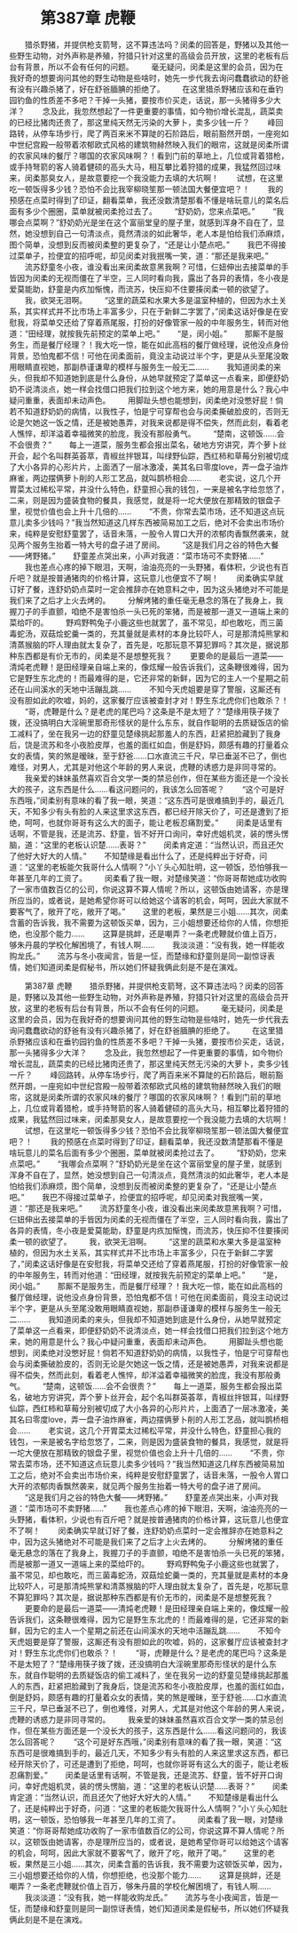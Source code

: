 # 　　第387章 虎鞭
　　猎杀野猪，并提供枪支箭弩，这不算违法吗？闵柔的回答是，野猪以及其他一些野生动物，对外声称是养殖，狩猎只针对这里的高级会员开放，这里的老板有后台有背景，所以不会有任何的问题。
　　毫无疑问，闵柔是这里的会员，因为在我好奇的想要询问其他的野生动物是些啥时，她先一步代我去询问蠢蠢欲动的舒爸有没有兴趣杀猪了，好在舒爸腼腆的拒绝了。
　　在这里猎杀野猪应该和在垂钓园钓鱼的性质差不多吧？干掉一头猪，要按市价买走，话说，那一头猪得多少大洋？
　　念及此，我忽然想起了一件更重要的事情，如今物价增长混乱，蔬菜卖的已经比猪肉还贵了，那这里纯天然无污染的大萝卜，卖多少钱一斤？
　　峰回路转，从停车场步行，爬了两百来米不算陡的石阶路后，眼前豁然开朗，一座宛如中世纪宫殿一般带着浓郁欧式风格的建筑物赫然映入我们的眼帘，这就是闵柔所谓的农家风味的餐厅？哪国的农家风味啊？！看到门前的草地上，几位或背着猎枪，或手持弩箭的客人骑着健硕的高头大马，相互攀比着狩猎的成果，我猛然回过味来，闵柔那臭女人，是故意要挖一个我没能力去填的大坑啊！
　　试想，在这里吃一顿饭得多少钱？恐怕不会比我宰柳晓笙那一顿法国大餐便宜吧？！
　　我的预感在点菜时得到了印证，翻看菜单，我还没数清楚那看不懂是啥玩意儿的菜名后面有多少个圈圈，菜单就被闵柔抢过去了。
　　“舒奶奶，您来点菜吧。”
　　“我哪会点菜啊？”舒奶奶光是坐在这个富丽堂皇的屋子里，就感到浑身不自在了，显然，她没想到自己一句清淡点，竟然清淡的如此奢华，老人本是怕给我们添麻烦，图个简单，没想到反而被闵柔整的更复杂了，“还是让小楚点吧。”
　　我巴不得接过菜单子，捡便宜的招呼呢，却见闵柔对我抿嘴一笑，道：“那还是我来吧。”
　　流苏舒童冬小夜，谁没看出来闵柔故意黑我啊？可惜，仨妞伸出去接菜单的手皆因为闵柔的无视而僵在了半空，三人同时看向我，露出了各异的表情，冬小夜是爱莫能助，舒童是内疚加惭愧，而流苏，快压抑不住要揍闵柔一顿的欲望了。
　　我，欲哭无泪啊。
　　“这里的蔬菜和水果大多是温室种植的，但因为水土关系，其实样式并不比市场上丰富多少，只在于新鲜二字罢了，”闵柔这话好像是在安慰我，将菜单交还给了穿着燕尾服，打扮的好像管家一般的中年服务生，转而对他道：“田经理，就按我先前预定的菜单上吧。”
　　“是，闵小姐。”
　　那厮不是服务生，而是餐厅经理？！我大吃一惊，能在如此高档的餐厅做经理，说他没点身份背景，恐怕鬼都不信！可他在闵柔面前，竟没主动说过半个字，更是从头至尾没敢用眼睛直视她，那副恭谨谦卑的模样与服务生一般无二……
　　我知道闵柔的来头，但我却不知道她到底是什么身份，从她早就预定了菜单这一点看来，即便舒奶奶不说清淡点，她一样会找借口把我们拉到这个地方来，她的用意是什么？我心中疑问重重，表面却未动声色。
　　用脚趾头想也能想到，闵柔绝对没憋好屁！倘若不知道舒奶奶的病情，以我性子，怕是宁可穿帮也会与闵柔撕破脸皮的，否则无论是欠她这一饭之情，还是被她愚弄，对我来说都是得不偿失，然而此刻，看着老人憔悴，却洋溢着幸福微笑的脸庞，我没有那般勇气。
　　“楚南，这顿饭……会不会很贵？”
　　每上一道菜，服务生都会报出菜名，破地方穷讲究，弄个萝卜丝开会，起个名叫群英荟萃，青椒丝拌银耳，叫绿野仙踪，西红柿和草莓分别被切成了大小各异的心形片片，上面洒了一层冰激凌，美其名曰零度love，弄一盘子油炸麻雀，两边摆俩萝卜削的人形工艺品，就叫鹊桥相会……
　　老实说，这几个开胃菜太过稀松平常，并没什么特色，舒童担心我的钱包，一来是被名字给忽悠了，二来，则是因为盛装食物的餐具，我感觉，就是将一坨大便放在那精致的银盘子里，视觉价值也会上升十几倍的……
　　“不贵，你常去菜市场，还不知道这点玩意儿卖多少钱吗？”我当然知道这几样东西被简易加工之后，绝对不会卖出市场价来，纯粹是安慰舒童罢了，话音未落，一股令人胃口大开的浓郁肉香飘然袭来，就见两个服务生抬着一特大号的盘子进了房间。
　　“这是我们月之谷的特色大餐——烤野猪。”
　　舒童差点哭出来，小声对我道：“菜市场可不卖野猪……”
　　我也差点心疼的掉下眼泪，天啊，油油亮亮的一头野猪，看体积，少说也有百斤吧？就是按普通猪肉的价格计算，这玩意儿也便宜不了啊！
　　闵柔确实早就订好了餐，连舒奶奶点菜时一定会推辞亦在她意料之中，因为这头猪绝对不可能是我们来了之后才上火去烤的。
　　分解烤猪的重任毫无悬念的落在了我身上，我握刀子的手直颤，咱绝不是害怕杀一头已死的笨猪，而是被那一道又一道端上来的菜给吓的。
　　野鸡野鸭兔子小鹿这些也就罢了，虽不常见，却也敢吃，而三菌毒蛇汤，双菇烩蛇羹一类的，充其量就是素材的本身比较吓人，可是那清炖熊掌和清蒸猴脑的吓人理由就太复杂了，首先是，吃那玩意不算犯罪吗？其次是，据说那种东西都是有价无市的，闵柔是不是想整死我？
　　更要命的是最后一道菜——清炖老虎鞭！是田经理亲自端上来的，像炫耀一般告诉我们，这条鞭很难得，因为它是野生东北虎的！而最难得的是，它还非常的新鲜，因为它的主人一个星期之前还在山间溪水的天地中活蹦乱跳……
　　不知今天虎姐要是穿了警服，这厮还有没有胆如此的吹嘘，妈的，这家餐厅应该被查封才对！野生东北虎你们也敢杀？！
　　“哥，虎鞭是什么？是老虎的尾巴吗？这条是不是太短了？”楚缘用筷子拨了拨，还没搞明白大淫碗里那奇形怪状的是什么东东，就自作聪明的去质疑饭店的偷工减料了，坐在我另一边的舒童见楚缘挑起那羞人的东西，赶紧把脸藏到了我身后，饶是流苏和冬小夜脸皮厚，也羞的面红如血，倒是舒妈，颇感有趣的打量着众女的表情，笑的煞是暧昧，至于舒爸……口水直流三千尺，早已垂涎不已了，倒也难怪，对男人，尤其是对他这个年龄的男人来说，虎鞭的诱惑力是非同寻常的。
　　我亲爱的妹妹虽然喜欢百合文学一类的禁忌创作，但在某些方面还是一个没长大的孩子，这东西是什么……看这问题问的，我该怎么回答呢？
　　“这个可是好东西哦，”闵柔别有意味的看了我一眼，笑道：“这东西可是很难搞到手的，最近几天，不知多少有头有脸的人来这里求这东西，都已经开除天价了，可还是遭到了拒绝，呵呵，也就你哥哥有这么大的面子，能让老板忍痛割爱。”
　　闵柔是话里有话啊，不管是我，还是流苏、舒童，皆不好开口询问，幸好虎姐机灵，装的愣头愣脑，道：“这里的老板认识楚……表哥？”
　　闵柔肯定道：“当然认识，而且还欠了他好大好大的人情。”
　　不知楚缘是看出什么了，还是纯粹出于好奇，问道：“这里的老板能欠我哥什么人情啊？”小丫头心知肚明，这一顿饭，恐怕够我一年甚至几年的工资了。
　　闵柔看了我一眼，对楚缘笑道：“你哥哥帮她成功收购了一家市值数百亿的公司，你说这算不算人情呢？所以，这顿饭由她请客，亦是理所应当的，或者说，是她希望你哥可以给她这个请客的机会，呵呵，因此大家就不要客气了，敞开了吃，敞开了喝。”
　　这里的老板，果然是三小姐……其次，闵柔含蓄的告诉我，我不需要为这顿饭买单，因为，三小姐想要还给你的人情，你想拒绝，也没那个能力……
　　这算是挑衅，还是嘲弄？一条老虎鞭就价值上百万，够朱丹晨的学校化解困境了，有钱人啊……
　　我淡淡道：“没有我，她一样能收购龙氏。”
　　流苏与冬小夜闻言，皆是一怔，而楚缘和舒童则是同一副惊讶表情，她们知道闵柔是假秘书，所以她们怀疑我俩此刻是不是在演戏。

　　第387章 虎鞭
　　猎杀野猪，并提供枪支箭弩，这不算违法吗？闵柔的回答是，野猪以及其他一些野生动物，对外声称是养殖，狩猎只针对这里的高级会员开放，这里的老板有后台有背景，所以不会有任何的问题。
　　毫无疑问，闵柔是这里的会员，因为在我好奇的想要询问其他的野生动物是些啥时，她先一步代我去询问蠢蠢欲动的舒爸有没有兴趣杀猪了，好在舒爸腼腆的拒绝了。
　　在这里猎杀野猪应该和在垂钓园钓鱼的性质差不多吧？干掉一头猪，要按市价买走，话说，那一头猪得多少大洋？
　　念及此，我忽然想起了一件更重要的事情，如今物价增长混乱，蔬菜卖的已经比猪肉还贵了，那这里纯天然无污染的大萝卜，卖多少钱一斤？
　　峰回路转，从停车场步行，爬了两百来米不算陡的石阶路后，眼前豁然开朗，一座宛如中世纪宫殿一般带着浓郁欧式风格的建筑物赫然映入我们的眼帘，这就是闵柔所谓的农家风味的餐厅？哪国的农家风味啊？！看到门前的草地上，几位或背着猎枪，或手持弩箭的客人骑着健硕的高头大马，相互攀比着狩猎的成果，我猛然回过味来，闵柔那臭女人，是故意要挖一个我没能力去填的大坑啊！
　　试想，在这里吃一顿饭得多少钱？恐怕不会比我宰柳晓笙那一顿法国大餐便宜吧？！
　　我的预感在点菜时得到了印证，翻看菜单，我还没数清楚那看不懂是啥玩意儿的菜名后面有多少个圈圈，菜单就被闵柔抢过去了。
　　“舒奶奶，您来点菜吧。”
　　“我哪会点菜啊？”舒奶奶光是坐在这个富丽堂皇的屋子里，就感到浑身不自在了，显然，她没想到自己一句清淡点，竟然清淡的如此奢华，老人本是怕给我们添麻烦，图个简单，没想到反而被闵柔整的更复杂了，“还是让小楚点吧。”
　　我巴不得接过菜单子，捡便宜的招呼呢，却见闵柔对我抿嘴一笑，道：“那还是我来吧。”
　　流苏舒童冬小夜，谁没看出来闵柔故意黑我啊？可惜，仨妞伸出去接菜单的手皆因为闵柔的无视而僵在了半空，三人同时看向我，露出了各异的表情，冬小夜是爱莫能助，舒童是内疚加惭愧，而流苏，快压抑不住要揍闵柔一顿的欲望了。
　　我，欲哭无泪啊。
　　“这里的蔬菜和水果大多是温室种植的，但因为水土关系，其实样式并不比市场上丰富多少，只在于新鲜二字罢了，”闵柔这话好像是在安慰我，将菜单交还给了穿着燕尾服，打扮的好像管家一般的中年服务生，转而对他道：“田经理，就按我先前预定的菜单上吧。”
　　“是，闵小姐。”
　　那厮不是服务生，而是餐厅经理？！我大吃一惊，能在如此高档的餐厅做经理，说他没点身份背景，恐怕鬼都不信！可他在闵柔面前，竟没主动说过半个字，更是从头至尾没敢用眼睛直视她，那副恭谨谦卑的模样与服务生一般无二……
　　我知道闵柔的来头，但我却不知道她到底是什么身份，从她早就预定了菜单这一点看来，即便舒奶奶不说清淡点，她一样会找借口把我们拉到这个地方来，她的用意是什么？我心中疑问重重，表面却未动声色。
　　用脚趾头想也能想到，闵柔绝对没憋好屁！倘若不知道舒奶奶的病情，以我性子，怕是宁可穿帮也会与闵柔撕破脸皮的，否则无论是欠她这一饭之情，还是被她愚弄，对我来说都是得不偿失，然而此刻，看着老人憔悴，却洋溢着幸福微笑的脸庞，我没有那般勇气。
　　“楚南，这顿饭……会不会很贵？”
　　每上一道菜，服务生都会报出菜名，破地方穷讲究，弄个萝卜丝开会，起个名叫群英荟萃，青椒丝拌银耳，叫绿野仙踪，西红柿和草莓分别被切成了大小各异的心形片片，上面洒了一层冰激凌，美其名曰零度love，弄一盘子油炸麻雀，两边摆俩萝卜削的人形工艺品，就叫鹊桥相会……
　　老实说，这几个开胃菜太过稀松平常，并没什么特色，舒童担心我的钱包，一来是被名字给忽悠了，二来，则是因为盛装食物的餐具，我感觉，就是将一坨大便放在那精致的银盘子里，视觉价值也会上升十几倍的……
　　“不贵，你常去菜市场，还不知道这点玩意儿卖多少钱吗？”我当然知道这几样东西被简易加工之后，绝对不会卖出市场价来，纯粹是安慰舒童罢了，话音未落，一股令人胃口大开的浓郁肉香飘然袭来，就见两个服务生抬着一特大号的盘子进了房间。
　　“这是我们月之谷的特色大餐——烤野猪。”
　　舒童差点哭出来，小声对我道：“菜市场可不卖野猪……”
　　我也差点心疼的掉下眼泪，天啊，油油亮亮的一头野猪，看体积，少说也有百斤吧？就是按普通猪肉的价格计算，这玩意儿也便宜不了啊！
　　闵柔确实早就订好了餐，连舒奶奶点菜时一定会推辞亦在她意料之中，因为这头猪绝对不可能是我们来了之后才上火去烤的。
　　分解烤猪的重任毫无悬念的落在了我身上，我握刀子的手直颤，咱绝不是害怕杀一头已死的笨猪，而是被那一道又一道端上来的菜给吓的。
　　野鸡野鸭兔子小鹿这些也就罢了，虽不常见，却也敢吃，而三菌毒蛇汤，双菇烩蛇羹一类的，充其量就是素材的本身比较吓人，可是那清炖熊掌和清蒸猴脑的吓人理由就太复杂了，首先是，吃那玩意不算犯罪吗？其次是，据说那种东西都是有价无市的，闵柔是不是想整死我？
　　更要命的是最后一道菜——清炖老虎鞭！是田经理亲自端上来的，像炫耀一般告诉我们，这条鞭很难得，因为它是野生东北虎的！而最难得的是，它还非常的新鲜，因为它的主人一个星期之前还在山间溪水的天地中活蹦乱跳……
　　不知今天虎姐要是穿了警服，这厮还有没有胆如此的吹嘘，妈的，这家餐厅应该被查封才对！野生东北虎你们也敢杀？！
　　“哥，虎鞭是什么？是老虎的尾巴吗？这条是不是太短了？”楚缘用筷子拨了拨，还没搞明白大淫碗里那奇形怪状的是什么东东，就自作聪明的去质疑饭店的偷工减料了，坐在我另一边的舒童见楚缘挑起那羞人的东西，赶紧把脸藏到了我身后，饶是流苏和冬小夜脸皮厚，也羞的面红如血，倒是舒妈，颇感有趣的打量着众女的表情，笑的煞是暧昧，至于舒爸……口水直流三千尺，早已垂涎不已了，倒也难怪，对男人，尤其是对他这个年龄的男人来说，虎鞭的诱惑力是非同寻常的。
　　我亲爱的妹妹虽然喜欢百合文学一类的禁忌创作，但在某些方面还是一个没长大的孩子，这东西是什么……看这问题问的，我该怎么回答呢？
　　“这个可是好东西哦，”闵柔别有意味的看了我一眼，笑道：“这东西可是很难搞到手的，最近几天，不知多少有头有脸的人来这里求这东西，都已经开除天价了，可还是遭到了拒绝，呵呵，也就你哥哥有这么大的面子，能让老板忍痛割爱。”
　　闵柔是话里有话啊，不管是我，还是流苏、舒童，皆不好开口询问，幸好虎姐机灵，装的愣头愣脑，道：“这里的老板认识楚……表哥？”
　　闵柔肯定道：“当然认识，而且还欠了他好大好大的人情。”
　　不知楚缘是看出什么了，还是纯粹出于好奇，问道：“这里的老板能欠我哥什么人情啊？”小丫头心知肚明，这一顿饭，恐怕够我一年甚至几年的工资了。
　　闵柔看了我一眼，对楚缘笑道：“你哥哥帮她成功收购了一家市值数百亿的公司，你说这算不算人情呢？所以，这顿饭由她请客，亦是理所应当的，或者说，是她希望你哥可以给她这个请客的机会，呵呵，因此大家就不要客气了，敞开了吃，敞开了喝。”
　　这里的老板，果然是三小姐……其次，闵柔含蓄的告诉我，我不需要为这顿饭买单，因为，三小姐想要还给你的人情，你想拒绝，也没那个能力……
　　这算是挑衅，还是嘲弄？一条老虎鞭就价值上百万，够朱丹晨的学校化解困境了，有钱人啊……
　　我淡淡道：“没有我，她一样能收购龙氏。”
　　流苏与冬小夜闻言，皆是一怔，而楚缘和舒童则是同一副惊讶表情，她们知道闵柔是假秘书，所以她们怀疑我俩此刻是不是在演戏。
